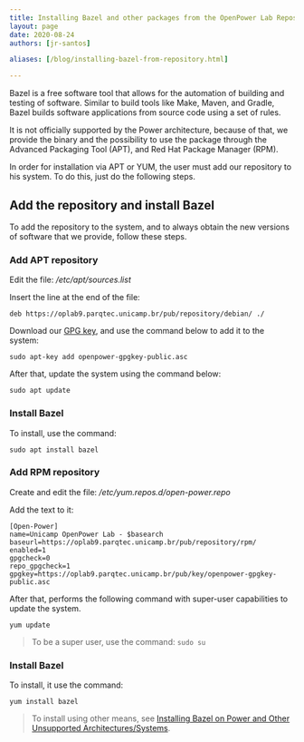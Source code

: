 ```yaml
---
title: Installing Bazel and other packages from the OpenPower Lab Repository
layout: page
date: 2020-08-24
authors: [jr-santos]

aliases: [/blog/installing-bazel-from-repository.html]

---
```


Bazel is a free software tool that allows for the automation of building and testing of software. Similar to build tools like Make, Maven, and Gradle, Bazel builds software applications from source code using a set of rules.

It is not officially supported by the Power architecture, because of that, we provide the binary and the possibility to use the package through the Advanced Packaging Tool (APT), and Red Hat Package Manager (RPM).

In order for installation via APT or YUM, the user must add our repository to his system. To do this, just do the following steps.

## Add the repository and install Bazel

To add the repository to the system, and to always obtain the new versions of software that we provide, follow these steps.

### Add APT repository

Edit the file: */etc/apt/sources.list*

Insert the line at the end of the file:

`deb https://oplab9.parqtec.unicamp.br/pub/repository/debian/ ./`

Download our [GPG key](https://oplab9.parqtec.unicamp.br/pub/key/openpower-gpgkey-public.asc), and use the command below to add it to the system:

`sudo apt-key add openpower-gpgkey-public.asc`

After that, update the system using the command below:

`sudo apt update`

### Install Bazel

To install, use the command:

`sudo apt install bazel`

### Add RPM repository

Create and edit the file: */etc/yum.repos.d/open-power.repo*

Add the text to it:

```
[Open-Power]
name=Unicamp OpenPower Lab - $basearch
baseurl=https://oplab9.parqtec.unicamp.br/pub/repository/rpm/
enabled=1
gpgcheck=0
repo_gpgcheck=1
gpgkey=https://oplab9.parqtec.unicamp.br/pub/key/openpower-gpgkey-public.asc
```

After that, performs the following command with super-user capabilities to update the system.

`yum update`

> To be a super user, use the command: `sudo su`

### Install Bazel

To install, it use the command:

`yum install bazel`

> To install using other means, see [Installing Bazel on Power and Other Unsupported Architectures/Systems](/post/installing-bazel-power-other-architectures-systems/).
